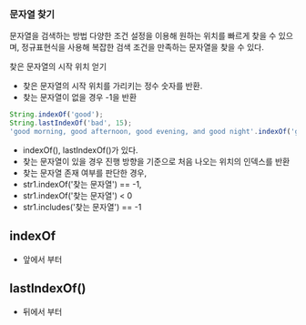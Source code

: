### 문자열 찾기

문자열을 검색하는 방법
다양한 조건 설정을 이용해 원하는 위치를 빠르게 찾을 수 있으며, 
정규표현식을 사용해 복잡한 검색 조건을 만족하는 문자열을 찾을 수 있다.



찾은 문자열의 시작 위치 얻기
- 찾은 문자열의 시작 위치를 가리키는 정수 숫자를 반환.
- 찾는 문자열이 없을 경우 -1을 반환
```javascript
String.indexOf('good');
String.lastIndexOf('bad', 15);
'good morning, good afternoon, good evening, and good night'.indexOf('good');
```
- indexOf(), lastIndexOf()가 있다.
- 찾는 문자열이 있을 경우 진행 방향을 기준으로 처음 나오는 위치의 인덱스를 반환
- 찾는 문자열 존재 여부를 판단한 경우, 
- str1.indexOf('찾는 문자열') == -1,
- str1.indexOf('찾는 문자열') < 0
- str1.includes('찾는 문자열') == -1 

## indexOf
- 앞에서 부터
## lastIndexOf()
- 뒤에서 부터

